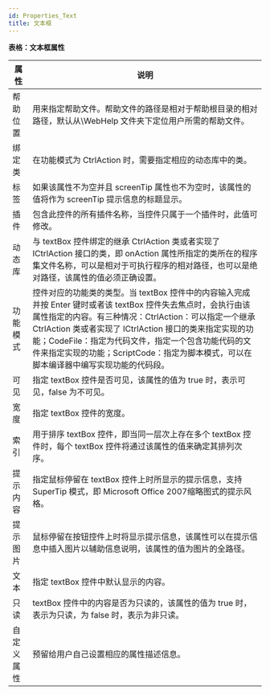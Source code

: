 ```yaml
---
id: Properties_Text
title: 文本框
---
```

**表格：文本框属性**

属性 | 说明  
---|---  
帮助位置 | 用来指定帮助文件。帮助文件的路径是相对于帮助根目录的相对路径，默认从\WebHelp 文件夹下定位用户所需的帮助文件。  
绑定类 | 在功能模式为 CtrlAction 时，需要指定相应的动态库中的类。  
标签 | 如果该属性不为空并且 screenTip 属性也不为空时，该属性的值将作为 screenTip 提示信息的标题显示。  
插件 | 包含此控件的所有插件名称，当控件只属于一个插件时，此值可修改。  
动态库 | 与 textBox 控件绑定的继承 CtrlAction 类或者实现了 ICtrlAction 接口的类，即 onAction 属性所指定的类所在的程序集文件名称，可以是相对于可执行程序的相对路径，也可以是绝对路径，该属性的值必须正确设置。  
功能模式 | 控件对应的功能类的类型。当 textBox 控件中的内容输入完成并按 Enter 键时或者该 textBox 控件失去焦点时，会执行由该属性指定的内容。有三种情况：CtrlAction：可以指定一个继承 CtrlAction 类或者实现了 ICtrlAction 接口的类来指定实现的功能；CodeFile：指定为代码文件，指定一个包含功能代码的文件来指定实现的功能；ScriptCode：指定为脚本模式，可以在脚本编译器中编写实现功能的代码段。 
可见 | 指定 textBox 控件是否可见，该属性的值为 true 时，表示可见，false 为不可见。  
宽度 | 指定 textBox 控件的宽度。  
索引 | 用于排序 textBox 控件，即当同一层次上存在多个 textBox 控件时，每个 textBox 控件将通过该属性的值来确定其排列次序。  
提示内容 | 指定鼠标停留在 textBox 控件上时所显示的提示信息，支持 SuperTip 模式，即 Microsoft Office 2007缩略图式的提示风格。  
提示图片 | 鼠标停留在按钮控件上时将显示提示信息，该属性可以在提示信息中插入图片以辅助信息说明，该属性的值为图片的全路径。  
文本 | 指定 textBox 控件中默认显示的内容。  
只读 | textBox 控件中的内容是否为只读的，该属性的值为 true 时，表示为只读，为 false 时，表示为非只读。  
自定义属性 | 预留给用户自己设置相应的属性描述信息。  
